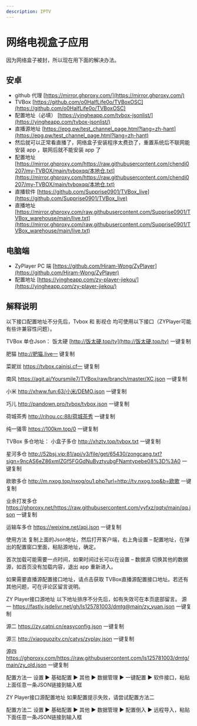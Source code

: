 ```yaml
---
description: IPTV
---
```


# 网络电视盒子应用

因为网络盒子被封，所以现在用下面的解决办法。

## 安卓

- github 代理 [https://mirror.ghproxy.com/](https://mirror.ghproxy.com/)
- TVBox [https://github.com/o0HalfLife0o/TVBoxOSC](https://github.com/o0HalfLife0o/TVBoxOSC)
- 配置地址（必填） [https://yingheapp.com/tvbox-jsonlist/](https://yingheapp.com/tvbox-jsonlist/)
- 直播源地址 [https://epg.pw/test_channel_page.html?lang=zh-hant](https://epg.pw/test_channel_page.html?lang=zh-hant)
- 然后就可以正常看直播了，网络盒子安装程序太费劲了，重置系统后不联网能安装 app ，联网后就不能安装 app 了
- 配置地址 [https://mirror.ghproxy.com/https://raw.githubusercontent.com/chendi0207/my-TVBOX/main/tvboxqq/本地仓.txt](https://mirror.ghproxy.com/https://raw.githubusercontent.com/chendi0207/my-TVBOX/main/tvboxqq/本地仓.txt)
- 直播软件 [https://github.com/Supprise0901/TVBox_live](https://github.com/Supprise0901/TVBox_live)
- 直播地址 [https://mirror.ghproxy.com/raw.githubusercontent.com/Supprise0901/TVBox_warehouse/main/live.txt](https://mirror.ghproxy.com/raw.githubusercontent.com/Supprise0901/TVBox_warehouse/main/live.txt)
## 电脑端

- ZyPlayer PC 端 [https://github.com/Hiram-Wong/ZyPlayer](https://github.com/Hiram-Wong/ZyPlayer)
- 配置地址 [https://yingheapp.com/zy-player-jiekou/](https://yingheapp.com/zy-player-jiekou/)

## 解释说明

以下接口配置地址不分先后，Tvbox 和 影视仓 均可使用以下接口（ZYPlayer可能有些许兼容性问题）。

TVBox 单仓Json：
饭太硬 [http://饭太硬.top/tv](http://饭太硬.top/tv) 一键复制

肥猫 http://肥猫.live一 键复制

菜妮丝 https://tvbox.cainisi.cf一 键复制

南风 https://agit.ai/Yoursmile7/TVBox/raw/branch/master/XC.json 一键复制

小米 http://xhww.fun:63/小米/DEMO.json 一键复制

巧儿 http://pandown.pro/tvbox/tvbox.json 一键复制

荷城茶秀 http://rihou.cc:88/荷城茶秀 一键复制

纯一骚零 https://100km.top/0 一键复制

TVBox 多仓地址： 
小盒子多仓 http://xhztv.top/tvbox.txt 一键复制

星河多仓 http://52bsj.vip:81/api/v3/file/get/65430/zongcang.txt?sign=9ncAS6eZ86xmIZGf5FGGdNuBvztyubgFNamtypebe08%3D%3A0 一键复制

欧歌多仓 http://m.nxog.top/nxog/ou1.php?url=http://tv.nxog.top&b=欧歌 一键复制

业余打发多仓 https://ghproxy.net/https://raw.githubusercontent.com/yyfxz/qqtv/main/qq.json 一键复制

运输车多仓 https://weixine.net/api.json 一键复制

使用方法
复制上面的Json地址，然后打开客户端，右上角设置 – 配置地址，在弹出的配置窗口里面，粘贴源地址，确定。

首次加载可能需要一点时间，如果时间过长可以在设置 – 数据源 切换其他的数据源，如首页没有加载内容，退出 app 重新进入。

如果需要直播源配置接口地址，请点击获取 TVBox直播源配置接口地址。若还有其他问题，可在评论区留言说明。

ZY Player接口源地址
以下地址排序不分先后，如有失效可在本页底部留言。
源一 https://fastly.jsdelivr.net/gh/ls125781003/dmtg@main/zy_yuan.json 一键复制

源二 https://zy.catni.cn/easyconfig.json 一键复制

源三 http://xiaoguozitv.cn/catys/zyplay.json 一键复制

源四 https://ghproxy.com/https://raw.githubusercontent.com/ls125781003/dmtg/main/zy_old.json 一键复制

配置方法一
设置 ▶ 基础配置 ▶ 其他 ▶ 数据管理 ▶ 一键配置 ▶ 软件接口，粘贴上面任意一条JSON链接到输入框

ZY Player接口源配置地址
如果配置提示失败，请尝试配置方法二

配置方法二
设置 ▶ 基础配置 ▶ 其他 ▶ 数据管理 ▶ 配置倒入 ▶ 远程导入，粘贴下面任意一条JSON链接到输入框